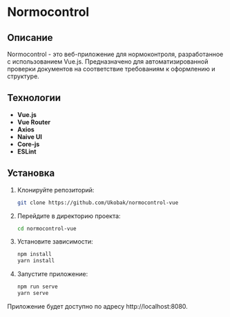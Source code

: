# Normocontrol

## Описание
Normocontrol - это веб-приложение для нормоконтроля, разработанное с использованием Vue.js. Предназначено для автоматизированной проверки документов на соответствие требованиям к оформлению и структуре.

## Технологии 

- **Vue.js**
- **Vue Router**
- **Axios**
- **Naive UI**
- **Core-js**
- **ESLint**

## Установка
1. Клонируйте репозиторий:
   ```bash
   git clone https://github.com/Ukobak/normocontrol-vue
2. Перейдите в директорию проекта:
   ```bash
   cd normocontrol-vue
3. Установите зависимости:
   ```bash
   npm install
   yarn install
4. Запустите приложение:
   ```bash
   npm run serve
   yarn serve

Приложение будет доступно по адресу http://localhost:8080.   
